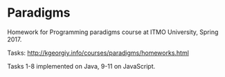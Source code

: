 # Paradigms
Homework for Programming paradigms course at ITMO University, Spring 2017.

Tasks: http://kgeorgiy.info/courses/paradigms/homeworks.html

Tasks 1-8 implemented on Java, 9-11 on JavaScript.
